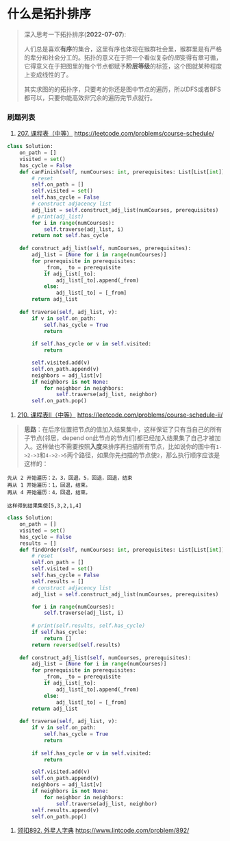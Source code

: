 # 什么是拓扑排序

>深入思考一下拓扑排序(**2022-07-07**):
>
>人们总是喜欢**有序**的集合，这里有序也体现在猴群社会里，猴群里是有严格的辈分和社会分工的。拓扑的意义在于把一个看似复杂的*图*变得有章可循，它得意义在于把图里的每个节点都赋予**阶层等级**的标签，这个图就某种程度上变成线性的了。
>
>其实求图的的拓扑序，只要考的你还是图中节点的遍历，所以DFS或者BFS都可以，只要你能高效非冗余的遍历完节点就行。
>
>

### **刷题列表**
1. [207. 课程表（中等）](#课程表) https://leetcode.com/problems/course-schedule/
```python
class Solution:
    on_path = []
    visited = set()
    has_cycle = False
    def canFinish(self, numCourses: int, prerequisites: List[List[int]]) -> bool:
        # reset
        self.on_path = []
        self.visited = set()
        self.has_cycle = False
        # construct adjacency list
        adj_list = self.construct_adj_list(numCourses, prerequisites)
        # print(adj_list)
        for i in range(numCourses):
            self.traverse(adj_list, i)
        return not self.has_cycle
          
    def construct_adj_list(self, numCourses, prerequisites):
        adj_list = [None for i in range(numCourses)]
        for prerequisite in prerequisites:
            _from, _to = prerequisite
            if adj_list[_to]:
                adj_list[_to].append(_from)
            else:
                adj_list[_to] = [_from]
        return adj_list
    
    def traverse(self, adj_list, v):
        if v in self.on_path:
            self.has_cycle = True
            return 
        
        if self.has_cycle or v in self.visited:
            return

        self.visited.add(v)
        self.on_path.append(v)
        neighbors = adj_list[v]
        if neighbors is not None:
            for neighbor in neighbors:
                self.traverse(adj_list, neighbor)
        self.on_path.pop()           
```
1. [210. 课程表II（中等）](#课程表II) https://leetcode.com/problems/course-schedule-ii/
> **思路**：在后序位置把节点的值加入结果集中，这样保证了只有当自己的所有子节点(邻居，depend on此节点的节点们)都已经加入结果集了自己才被加入。这样做也不需要按照**入度**来排序再扫描所有节点，比如说你的图中有`1->2->3`和`4->2->5`两个路径，如果你先扫描的节点使`2`，那么执行顺序应该是这样的：
```
先从 2 开始遍历：2，3，回退，5，回退，回退，结束
再从 1 开始遍历：1，回退，结束。
再从 4 开始遍历：4，回退，结束。

这样得到结果集使[5,3,2,1,4]
```
```python
class Solution:
    on_path = []
    visited = set()
    has_cycle = False
    results = []
    def findOrder(self, numCourses: int, prerequisites: List[List[int]]) -> List[int]:
        # reset
        self.on_path = []
        self.visited = set()
        self.has_cycle = False
        self.results = []
        # construct adjacency list
        adj_list = self.construct_adj_list(numCourses, prerequisites)

        for i in range(numCourses):
            self.traverse(adj_list, i)
        
        # print(self.results, self.has_cycle)
        if self.has_cycle:
            return []
        return reversed(self.results)
    
    def construct_adj_list(self, numCourses, prerequisites):
        adj_list = [None for i in range(numCourses)]
        for prerequisite in prerequisites:
            _from, _to = prerequisite
            if adj_list[_to]:
                adj_list[_to].append(_from)
            else:
                adj_list[_to] = [_from]
        return adj_list
    
    def traverse(self, adj_list, v):
        if v in self.on_path:
            self.has_cycle = True
            return 
        
        if self.has_cycle or v in self.visited:
            return

        self.visited.add(v)
        self.on_path.append(v)
        neighbors = adj_list[v]
        if neighbors is not None:
            for neighbor in neighbors:
                self.traverse(adj_list, neighbor)
        self.results.append(v)
        self.on_path.pop()     
```
1. [领扣892. 外星人字典](#外星人字典) https://www.lintcode.com/problem/892/